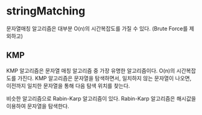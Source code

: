 # stringMatching

문자열매칭 알고리즘은 대부분 O(n)의 시간복잡도를 가질 수 있다. (Brute Force를 제외하고)

## KMP

KMP 알고리즘은 문자열 매칭 알고리즘 중 가장 유명한 알고리즘이다. O(n)의 시간복잡도를 가진다. KMP 알고리즘은 문자열을 탐색하면서, 일치하지 않는 문자열이 나오면, 이전까지 일치한 문자열을 통해 다음 탐색 위치를 찾는다.

비슷한 알고리즘으로 Rabin-Karp 알고리즘이 있다. Rabin-Karp 알고리즘은 해시값을 이용하여 문자열을 탐색한다.

